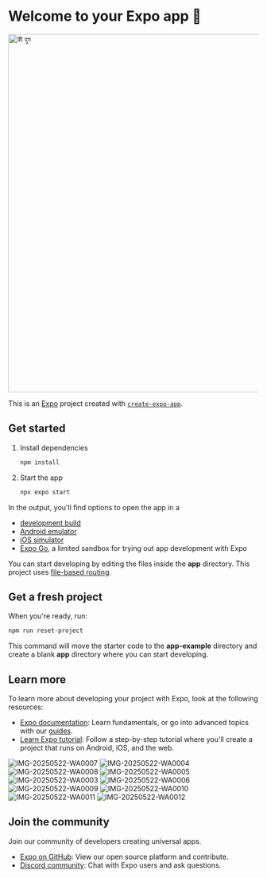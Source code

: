 # Welcome to your Expo app 👋
<img width="1280" height="720" alt="কী হুম" src="https://github.com/user-attachments/assets/dd8fe865-f146-45b5-8083-36e309ee2ebf" />

This is an [Expo](https://expo.dev) project created with [`create-expo-app`](https://www.npmjs.com/package/create-expo-app).

## Get started

1. Install dependencies

   ```bash
   npm install
   ```

2. Start the app

   ```bash
   npx expo start
   ```

In the output, you'll find options to open the app in a

- [development build](https://docs.expo.dev/develop/development-builds/introduction/)
- [Android emulator](https://docs.expo.dev/workflow/android-studio-emulator/)
- [iOS simulator](https://docs.expo.dev/workflow/ios-simulator/)
- [Expo Go](https://expo.dev/go), a limited sandbox for trying out app development with Expo

You can start developing by editing the files inside the **app** directory. This project uses [file-based routing](https://docs.expo.dev/router/introduction).

## Get a fresh project

When you're ready, run:

```bash
npm run reset-project
```

This command will move the starter code to the **app-example** directory and create a blank **app** directory where you can start developing.

## Learn more

To learn more about developing your project with Expo, look at the following resources:

- [Expo documentation](https://docs.expo.dev/): Learn fundamentals, or go into advanced topics with our [guides](https://docs.expo.dev/guides).
- [Learn Expo tutorial](https://docs.expo.dev/tutorial/introduction/): Follow a step-by-step tutorial where you'll create a project that runs on Android, iOS, and the web.

![IMG-20250522-WA0007](https://github.com/user-attachments/assets/b89cafb0-b989-4c50-84b3-b0ca998ae532)
![IMG-20250522-WA0004](https://github.com/user-attachments/assets/675a5cc2-6f49-41b6-bd91-db7835466403)
![IMG-20250522-WA0008](https://github.com/user-attachments/assets/c63e101d-f60d-4fb4-8824-170db72645ef)
![IMG-20250522-WA0005](https://github.com/user-attachments/assets/ae1accf5-2c2a-4b83-8950-28155384e2dc)
![IMG-20250522-WA0003](https://github.com/user-attachments/assets/0315a87b-d872-413d-9027-2cc27cd6087b)
![IMG-20250522-WA0006](https://github.com/user-attachments/assets/94b4771d-7039-46cf-8e9b-d27f3339fb54)
![IMG-20250522-WA0009](https://github.com/user-attachments/assets/a63360f3-5c0e-470d-b4ad-3ded2cfe1a1f)
![IMG-20250522-WA0010](https://github.com/user-attachments/assets/c39daa3c-2b9a-4ea0-b885-99a4b0402e08)
![IMG-20250522-WA0011](https://github.com/user-attachments/assets/b448ec77-b730-4c1d-ad25-a71adf4cfc2f)
![IMG-20250522-WA0012](https://github.com/user-attachments/assets/8a622c68-43e0-47ae-bf71-a5da8456041f)












## Join the community

Join our community of developers creating universal apps.

- [Expo on GitHub](https://github.com/expo/expo): View our open source platform and contribute.
- [Discord community](https://chat.expo.dev): Chat with Expo users and ask questions.
